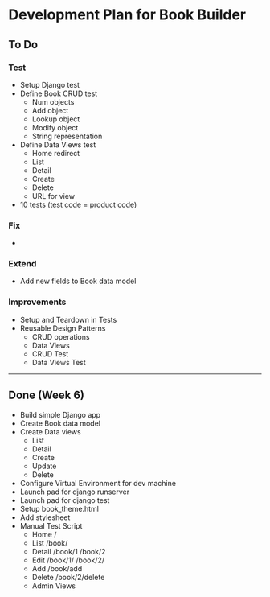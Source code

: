 # Development Plan for Book Builder

## To Do

### Test

* Setup Django test
* Define Book CRUD test
    * Num objects
    * Add object
    * Lookup object
    * Modify object
    * String representation
* Define Data Views test
    * Home redirect
    * List
    * Detail
    * Create
    * Delete
    * URL for view
* 10 tests  (test code = product code)


### Fix
* 


### Extend
* Add new fields to Book data model


### Improvements
* Setup and Teardown in Tests
* Reusable Design Patterns
    * CRUD operations
    * Data Views
    * CRUD Test
    * Data Views Test

---

## Done  (Week 6)

* Build simple Django app
* Create Book data model
* Create Data views
    * List
    * Detail
    * Create
    * Update
    * Delete
* Configure Virtual Environment for dev machine
* Launch pad for django runserver
* Launch pad for django test
* Setup book_theme.html
* Add stylesheet
* Manual Test Script
    * Home   /
    * List   /book/
    * Detail /book/1  /book/2
    * Edit   /book/1/  /book/2/
    * Add    /book/add
    * Delete /book/2/delete
    * Admin Views